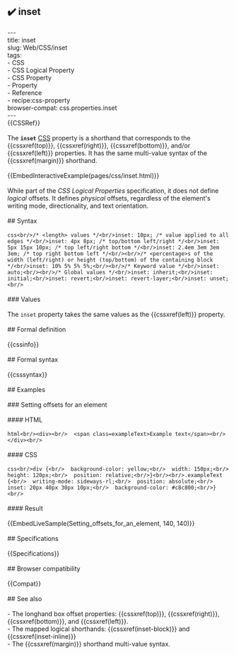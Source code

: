 ## ✔️ inset 
 ---<br/>title: inset<br/>slug: Web/CSS/inset<br/>tags:<br/>  - CSS<br/>  - CSS Logical Property<br/>  - CSS Property<br/>  - Property<br/>  - Reference<br/>  - recipe:css-property<br/>browser-compat: css.properties.inset<br/>---<br/>{{CSSRef}}<br/><br/>The **`inset`** [CSS](/en-US/docs/Web/CSS) property is a shorthand that corresponds to the {{cssxref(top)}}, {{cssxref(right)}}, {{cssxref(bottom)}}, and/or {{cssxref(left)}} properties. It has the same multi-value syntax of the {{cssxref(margin)}} shorthand.<br/><br/>{{EmbedInteractiveExample(pages/css/inset.html)}}<br/><br/>While part of the _CSS Logical Properties_ specification, it does not define _logical_ offsets. It defines _physical_ offsets, regardless of the element's writing mode, directionality, and text orientation.<br/><br/>## Syntax<br/><br/>```css<br/>/* <length> values */<br/>inset: 10px; /* value applied to all edges */<br/>inset: 4px 8px; /* top/bottom left/right */<br/>inset: 5px 15px 10px; /* top left/right bottom */<br/>inset: 2.4em 3em 3em 3em; /* top right bottom left */<br/><br/>/* <percentage>s of the width (left/right) or height (top/bottom) of the containing block */<br/>inset: 10% 5% 5% 5%;<br/><br/>/* Keyword value */<br/>inset: auto;<br/><br/>/* Global values */<br/>inset: inherit;<br/>inset: initial;<br/>inset: revert;<br/>inset: revert-layer;<br/>inset: unset;<br/>```<br/><br/>### Values<br/><br/>The `inset` property takes the same values as the {{cssxref(left)}} property.<br/><br/>## Formal definition<br/><br/>{{cssinfo}}<br/><br/>## Formal syntax<br/><br/>{{csssyntax}}<br/><br/>## Examples<br/><br/>### Setting offsets for an element<br/><br/>#### HTML<br/><br/>```html<br/><div><br/>  <span class=exampleText>Example text</span><br/></div><br/>```<br/><br/>#### CSS<br/><br/>```css<br/>div {<br/>  background-color: yellow;<br/>  width: 150px;<br/>  height: 120px;<br/>  position: relative;<br/>}<br/><br/>.exampleText {<br/>  writing-mode: sideways-rl;<br/>  position: absolute;<br/>  inset: 20px 40px 30px 10px;<br/>  background-color: #c8c800;<br/>}<br/>```<br/><br/>#### Result<br/><br/>{{EmbedLiveSample(Setting_offsets_for_an_element, 140, 140)}}<br/><br/>## Specifications<br/><br/>{{Specifications}}<br/><br/>## Browser compatibility<br/><br/>{{Compat}}<br/><br/>## See also<br/><br/>- The longhand box offset properties: {{cssxref(top)}}, {{cssxref(right)}}, {{cssxref(bottom)}}, and {{cssxref(left)}}.<br/>- The mapped logical shorthands: {{cssxref(inset-block)}} and {{cssxref(inset-inline)}}<br/>- The {{cssxref(margin)}} shorthand multi-value syntax.<br/>